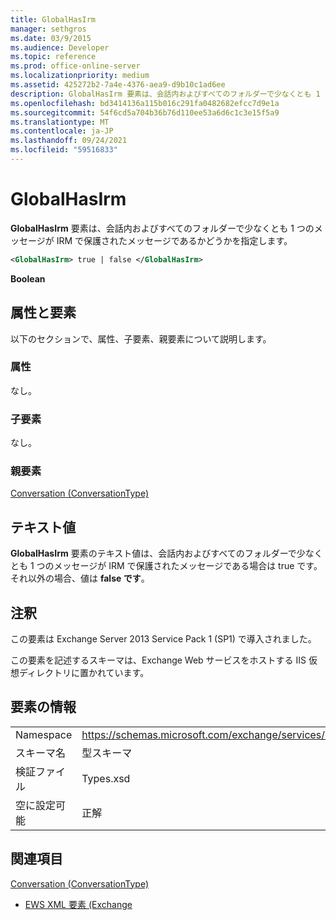 ```yaml
---
title: GlobalHasIrm
manager: sethgros
ms.date: 03/9/2015
ms.audience: Developer
ms.topic: reference
ms.prod: office-online-server
ms.localizationpriority: medium
ms.assetid: 425272b2-7a4e-4376-aea9-d9b10c1ad6ee
description: GlobalHasIrm 要素は、会話内およびすべてのフォルダーで少なくとも 1 つのメッセージが IRM で保護されたメッセージであるかどうかを指定します。
ms.openlocfilehash: bd3414136a115b016c291fa0482682efcc7d9e1a
ms.sourcegitcommit: 54f6cd5a704b36b76d110ee53a6d6c1c3e15f5a9
ms.translationtype: MT
ms.contentlocale: ja-JP
ms.lasthandoff: 09/24/2021
ms.locfileid: "59516833"
---
```

# <a name="globalhasirm"></a>GlobalHasIrm

**GlobalHasIrm** 要素は、会話内およびすべてのフォルダーで少なくとも 1 つのメッセージが IRM で保護されたメッセージであるかどうかを指定します。 
  
```XML
<GlobalHasIrm> true | false </GlobalHasIrm>
```

 **Boolean**
## <a name="attributes-and-elements"></a>属性と要素

以下のセクションで、属性、子要素、親要素について説明します。
  
### <a name="attributes"></a>属性

なし。
  
### <a name="child-elements"></a>子要素

なし。
  
### <a name="parent-elements"></a>親要素

[Conversation (ConversationType)](conversation-conversationtype.md)
  
## <a name="text-value"></a>テキスト値

**GlobalHasIrm** 要素のテキスト値は、会話内およびすべてのフォルダーで少なくとも 1 つのメッセージが IRM で保護されたメッセージである場合は true です。 それ以外の場合、値は **false です**。
  
## <a name="remarks"></a>注釈

この要素は Exchange Server 2013 Service Pack 1 (SP1) で導入されました。
  
この要素を記述するスキーマは、Exchange Web サービスをホストする IIS 仮想ディレクトリに置かれています。
  
## <a name="element-information"></a>要素の情報

|||
|:-----|:-----|
|Namespace  <br/> |https://schemas.microsoft.com/exchange/services/2006/types  <br/> |
|スキーマ名  <br/> |型スキーマ  <br/> |
|検証ファイル  <br/> |Types.xsd  <br/> |
|空に設定可能  <br/> |正解  <br/> |
   
## <a name="see-also"></a>関連項目



[Conversation (ConversationType)](conversation-conversationtype.md)


- [EWS XML 要素 (Exchange](ews-xml-elements-in-exchange.md)

